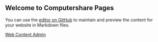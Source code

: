 ## Welcome to Computershare Pages

You can use the [editor on GitHub](https://github.com/computersharehome/computersharehome.github.io/edit/master/README.md) to maintain and preview the content for your website in Markdown files.

[Web Content Admin](https://computersharehome.github.io/webcontentadmin/)
